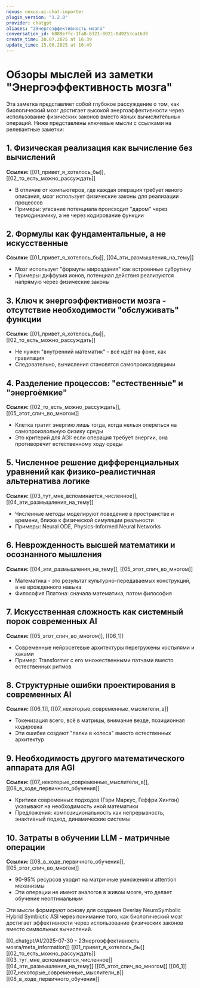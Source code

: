 ```yaml
---
nexus: nexus-ai-chat-importer
plugin_version: "1.2.0"
provider: chatgpt
aliases: "2Энергоэффективность мозга"
conversation_id: 6889e7fc-1fa8-8321-8021-049253ca16d9
create_time: 30.07.2025 at 16:39
update_time: 15.08.2025 at 16:49
---
```

# Обзоры мыслей из заметки "Энергоэффективность мозга"

Эта заметка представляет собой глубокое рассуждение о том, как биологический мозг достигает высокой энергоэффективности через использование физических законов вместо явных вычислительных операций. Ниже представлены ключевые мысли с ссылками на релевантные заметки:

## 1. Физическая реализация как вычисление без вычислений
**Ссылки:** [[01_привет_я_хотелось_бы]], [[02_то_есть_можно_рассуждать]]
- В отличие от компьютеров, где каждая операция требует явного описания, мозг использует физические законы для реализации процессов
- Примеры: угасание потенциала происходит "даром" через термодинамику, а не через кодирование функции

## 2. Формулы как фундаментальные, а не искусственные
**Ссылки:** [[01_привет_я_хотелось_бы]], [[04_эти_размышления_на_тему]]
- Мозг использует "формулы мироздания" как встроенные субрутину
- Примеры: диффузия ионов, потенциал действия реализуются напрямую через физические законы

## 3. Ключ к энергоэффективности мозга - отсутствие необходимости "обслуживать" функции
**Ссылки:** [[01_привет_я_хотелось_бы]], [[02_то_есть_можно_рассуждать]]
- Не нужен "внутренний математик" - всё идёт на фоне, как гравитация
- Следовательно, вычисления становятся самопроисходящими

## 4. Разделение процессов: "естественные" и "энергоёмкие"
**Ссылки:** [[02_то_есть_можно_рассуждать]], [[05_этот_спич_во_многом]]
- Клетка тратит энергию лишь тогда, когда нельзя опереться на самопроизвольную физику среды
- Это критерий для AGI: если операция требует энергии, она противоречит естественному ходу среды

## 5. Численное решение дифференциальных уравнений как физико-реалистичная альтернатива логике
**Ссылки:** [[03_тут_мне_вспоминается_численное]], [[04_эти_размышления_на_тему]]
- Численные методы моделируют поведение в пространстве и времени, ближе к физической симуляции реальности
- Примеры: Neural ODE, Physics-Informed Neural Networks

## 6. Неврожденность высшей математики и осознанного мышления
**Ссылки:** [[04_эти_размышления_на_тему]], [[05_этот_спич_во_многом]]
- Математика - это результат культурно-передаваемых конструкций, а не врожденного навыка
- Философия Платона: сначала математика, потом философия

## 7. Искусственная сложность как системный порок современных AI
**Ссылки:** [[05_этот_спич_во_многом]], [[06_1]]
- Современные нейросетевые архитектуры перегружены костылями и хаками
- Пример: Transformer с его множественными патчами вместо естественных ритмов

## 8. Структурные ошибки проектирования в современных AI
**Ссылки:** [[06_1]], [[07_некоторые_современные_мыслители_в]]
- Токенизация всего, всё в матрицы, внимание везде, позиционная кодировка
- Эти ошибки создают "палки в колеса" вместо естественных архитектур

## 9. Необходимость другого математического аппарата для AGI
**Ссылки:** [[07_некоторые_современные_мыслители_в]], [[08_в_ходе_первичного_обучения]]
- Критики современных подходов (Гэри Маркус, Геффри Хинтон) указывают на необходимость иной математики
- Предложения: композициональность как непрерывность, энактивный подход, динамические системы

## 10. Затраты в обучении LLM - матричные операции
**Ссылки:** [[08_в_ходе_первичного_обучения]], [[05_этот_спич_во_многом]]
- 90-95% ресурсов уходит на матричные умножения и attention механизмы
- Эти операции не имеют аналогов в живом мозге, что делает обучение неоптимальным

Эти мысли формируют основу для создания Overlay NeuroSymbolic Hybrid Symbiotic ASI через понимание того, как биологический мозг достигает эффективности через использование физических законов вместо символьных вычислений.


[[0_chatgpt/AI/2025-07-30 - 2Энергоэффективность мозга/meta_information]]
[[01_привет_я_хотелось_бы]]
[[02_то_есть_можно_рассуждать]]
[[03_тут_мне_вспоминается_численное]]
[[04_эти_размышления_на_тему]]
[[05_этот_спич_во_многом]]
[[06_1]]
[[07_некоторые_современные_мыслители_в]]
[[08_в_ходе_первичного_обучения]]
